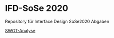 # IFD-SoSe 2020

Repository für Interface Design SoSe2020 Abgaben

[SWOT-Analyse](https://webuser.hs-furtwangen.de/~raschpic/IFD/SWOT-IFD-01.png)
